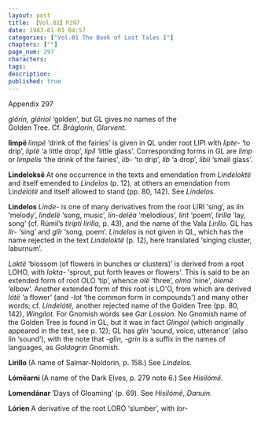 ```yaml
---
layout: post
title: 【Vol.01】P297.
date: 1983-01-01 04:57
categories: ["Vol.01 The Book of Lost Tales I"]
chapters: [""]
page_num: 297
characters: 
tags: 
description: 
published: true
---
```


<p style="text-indent: 0;">
Appendix 297
</p>

<I>glôrín, glôriol</I> ‘golden’, but GL gives no names of the<BR>Golden Tree. Cf. <I>Bráglorin, Glorvent.</I>

<B>limpë  </B><I>limpë</I> ‘drink of the fairies' is given in QL under root LIPI with <I>lipte-</I> ‘to drip’, <I>liptë</I> ‘a little drop’, <I>lipil</I> ‘little glass’. Corresponding forms in GL are <I>limp</I> or <I>limpelis</I> ‘the drink of the fairies', <I>lib-</I> ‘to drip’, <I>lib</I> ‘a drop’, <I>libli</I> ‘small glass’.

<B>Lindeloksë  </B>At one occurrence in the texts and emendation from <I>Lindeloktë</I> and itself emended to <I>Lindelos</I> (p. 12), at others an emendation from Li<I>ndelótë</I> and itself allowed to stand (pp. 80, 142). See <I>Lindelos.</I>

<B>Lindelos   </B><I>Linde-</I> is one of many derivatives from the root LIRI ‘sing’, as lin ‘melody’, <I>lindelë</I> ‘song, music’, <I>lin-delëa</I> ‘melodious’, <I>lirit</I> ‘poem’, <I>lirilla</I> ‘lay, song’ (cf. Rúmil’s <I>tirípti lirilla,</I> p. 43), and the name of the Vala <I>Lirillo.</I> GL has <I>lir-</I> ‘sing’ and <I>glîr</I> ‘song, poem’. <I>Lindelos</I> is not given in QL, which has the name rejected in the text <I>Lindeloktë</I> (p. 12), here translated ‘singing cluster, laburnum’.

<I>Loktë</I> ‘blossom (of flowers in bunches or clusters)’ is derived from a root LOHO, with <I>lokta-</I> ‘sprout, put forth leaves or flowers'. This is said to be an extended form of root OLO ‘tip’, whence <I>olë</I> ‘three’, <I>olma</I> ‘nine’, <I>ólemë</I> ‘elbow’. Another extended form of this root is LO'O, from which are derived <I>lótë</I> ‘a flower’ (and <I>-lot</I> ‘the common form in compounds') and many other words; cf. <I>Lindelótë,</I> another rejected name of the Golden Tree (pp. 80, 142), <I>Wingilot.</I> For Gnomish words see <I>Gar Lossion.</I> No Gnomish name of the Golden Tree is found in GL, but it was in fact <I>Glingol</I> (which originally appeared in the text, see p. 12); GL has <I>glin</I> ‘sound, voice, utterance’ (also lin ‘sound’), with the note that <I>-glin, -grin</I> is a suffix in the names of languages, as <I>Goldogrin</I> Gnomish.

<B>Lirillo   </B>(A name of Salmar-Noldorin, p. 158.) See <I>Lindelos.</I>

<B>Lómëarni  </B>(A name of the Dark Elves, p. 279 note 6.) See <I>Hisilómë.</I>

<B>Lomendánar  </B>‘Days of Gloaming’ (p. 69). See <I>Hisilómë, Danuin.</I>

<B>Lórien  </B>A derivative of the root LORO ‘slumber’, with <I>lor-</I>

